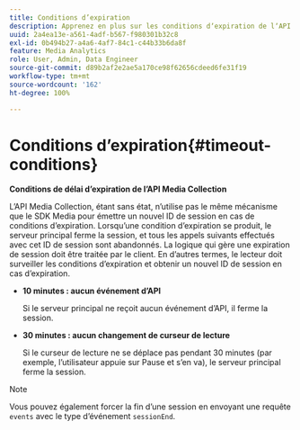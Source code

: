 ```yaml
---
title: Conditions d’expiration
description: Apprenez en plus sur les conditions dʼexpiration de lʼAPI Streaming Media Collection.
uuid: 2a4ea13e-a561-4adf-b567-f980301b32c8
exl-id: 0b494b27-a4a6-4af7-84c1-c44b33b6da8f
feature: Media Analytics
role: User, Admin, Data Engineer
source-git-commit: d89b2af2e2ae5a170ce98f62656cdeed6fe31f19
workflow-type: tm+mt
source-wordcount: '162'
ht-degree: 100%

---
```


# Conditions d’expiration{#timeout-conditions}

**Conditions de délai d’expiration de l’API Media Collection**

L’API Media Collection, étant sans état, n’utilise pas le même mécanisme que le SDK Media pour émettre un nouvel ID de session en cas de conditions d’expiration. Lorsqu’une condition d’expiration se produit, le serveur principal ferme la session, et tous les appels suivants effectués avec cet ID de session sont abandonnés. La logique qui gère une expiration de session doit être traitée par le client. En d’autres termes, le lecteur doit surveiller les conditions d’expiration et obtenir un nouvel ID de session en cas d’expiration.

* **10 minutes : aucun événement d’API**

   Si le serveur principal ne reçoit aucun événement d’API, il ferme la session.
* **30 minutes : aucun changement de curseur de lecture**

   Si le curseur de lecture ne se déplace pas pendant 30 minutes (par exemple, l’utilisateur appuie sur Pause et s’en va), le serveur principal ferme la session.

>[!NOTE]
>
>Vous pouvez également forcer la fin d’une session en envoyant une requête `events` avec le type d’événement `sessionEnd`.
